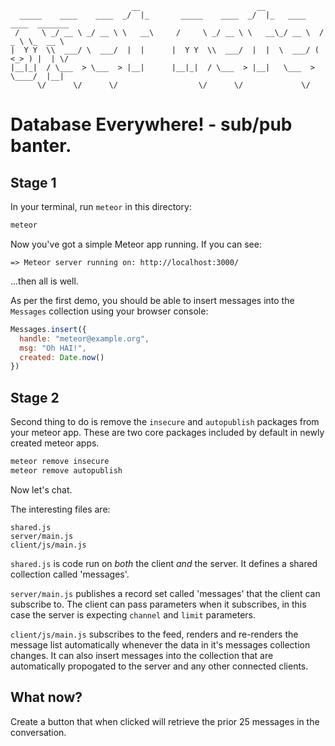 ```
                           __                          __                           
  _____    ____    ____  _/  |_       _____    ____  _/  |_   ____    ____  _______ 
 /     \ _/ __ \ _/ __ \ \   __\     /     \ _/ __ \ \   __\_/ __ \  /  _ \ \_  __ \
|  Y Y  \\  ___/ \  ___/  |  |      |  Y Y  \\  ___/  |  |  \  ___/ (  <_> ) |  | \/
|__|_|  / \___  > \___  > |__|      |__|_|  / \___  > |__|   \___  > \____/  |__|   
      \/      \/      \/                  \/      \/             \/                 
```

Database Everywhere! - sub/pub banter.
======================================

Stage 1
---

In your terminal, run `meteor` in this directory:

```sh
meteor
```

Now you've got a simple Meteor app running. If you can see:

	=> Meteor server running on: http://localhost:3000/

...then all is well.

As per the first demo, you should be able to insert messages into the `Messages` collection using your browser console:

```javascript
Messages.insert({
  handle: "meteor@example.org",
  msg: "Oh HAI!",
  created: Date.now()
})
```

Stage 2
---

Second thing to do is remove the `insecure` and `autopublish` packages from your meteor app. These are two core packages included by default in newly created meteor apps.

```sh
meteor remove insecure
meteor remove autopublish
```



Now let's chat.

The interesting files are:

```
shared.js
server/main.js
client/js/main.js
```

`shared.js` is code run on _both_ the client _and_ the server. It defines a shared collection called 'messages'.

`server/main.js` publishes a record set called 'messages' that the client can subscribe to. The client can pass parameters when it subscribes, in this case the server is expecting `channel` and `limit` parameters.

`client/js/main.js` subscribes to the feed, renders and re-renders the message list automatically whenever the data in it's messages collection changes. It can also insert messages into the collection that are automatically propogated to the server and any other connected clients.

What now?
---

Create a button that when clicked will retrieve the prior 25 messages in the conversation.